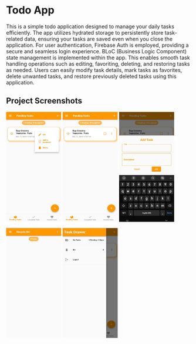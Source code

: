 # Todo App
This is a simple todo application designed to manage your daily tasks efficiently. The app utilizes hydrated storage to persistently store task-related data, ensuring your tasks are saved even when you close the application. For user authentication, Firebase Auth is employed, providing a secure and seamless login experience. BLoC (Business Logic Component) state management is implemented within the app. This enables smooth task handling operations such as editing, favoriting, deleting, and restoring tasks as needed. Users can easily modify task details, mark tasks as favorites, delete unwanted tasks, and restore previously deleted tasks using this application.

## Project Screenshots

<!-- Row 1 -->
<p gap="30">
  <img src="assets/HomeScreen.jpg" height="300" width="150"/>
  <img src="assets/HomeScreen1.jpg" height="300" width="150"/>
  <img src="assets/AddTask.jpg" height="300" width="150"/>
</p>

<!-- Row 2 -->
<p>
  <img src="assets/RecycleBin.jpg" height="300" width="150"/>
  <img src="assets/TaskDrawer.jpg" height="300" width="150"/>
</p>
